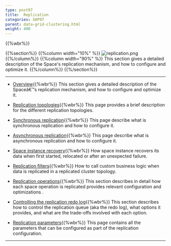 ```yaml
---
type: post97
title:  Replication
categories: XAP97
parent: data-grid-clustering.html
weight: 400
---
```


{{%wbr%}}

{{%section%}}
{{%column width="10%" %}}
![replication.png](/attachment_files/subject/replication.png)
{{%/column%}}
{{%column width="90%" %}}
This section gives a detailed description of the Space's replication mechanism, and how to configure and optimize it.
{{%/column%}}
{{%/section%}}



<hr/>


- [Overview](./replication-overview.html){{%wbr%}}
This section gives a detailed description of the Spaceâ€™s replication mechanism, and how to configure and optimize it.

- [Replication topologies](./replication-topologies.html){{%wbr%}}
This page provides a brief description for the different replication topologies.

- [Synchronous replication](./synchronous-replication.html){{%wbr%}}
This page describe what is synchronous replication and how to configure it.

- [Asynchronous replication](./asynchronous-replication.html){{%wbr%}}
This page describe what is asynchronous replication and how to configure it.

- [Space instance recovery](./space-instance-recovery.html){{%wbr%}}
How space instance recovers its data when first started, relocated or after an unexpected failure.

- [Replication filters](./cluster-replication-filters.html){{%wbr%}}
How to call custom business logic when data is replicated in a replicated cluster topology.

- [Replication operations](./replication-operations.html){{%wbr%}}
This section describes in detail how each space operation is replicated provides relevant configuration and optimizations .

- [Controlling the replication redo log](./controlling-the-replication-redo-log.html){{%wbr%}}
This section describes how to control the replication queue (aka the redo log), what options it provides, and what are the trade-offs involved with each option.


- [Replication parameters](./replication-parameters.html){{%wbr%}}
This page contains all the parameters that can be configured as part of the replication configuration.









<hr/>









